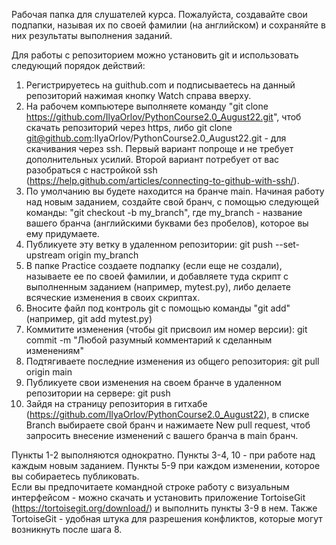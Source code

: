 Рабочая папка для слушателей курса. Пожалуйста, создавайте свои подпапки, называя их по своей фамилии (на английском) и сохраняйте в них результаты выполнения заданий.

Для работы с репозиторием можно установить git и использовать следующий порядок действий:
1. Регистрируетесь на guithub.com и подписываетесь на данный репозиторий нажимая кнопку Watch справа вверху.
2. На рабочем компьютере выполняете команду "git clone https://github.com/IlyaOrlov/PythonCourse2.0_August22.git", чтоб скачать репозиторий через https, либо git clone git@github.com:IlyaOrlov/PythonCourse2.0_August22.git - для скачивания через ssh. Первый вариант попроще и не требует дополнительных усилий. Второй вариант потребует от вас разобраться с настройкой ssh (https://help.github.com/articles/connecting-to-github-with-ssh/). 
3. По умолчанию вы будете находится на бранче main. Начиная работу над новым заданием, создайте свой бранч, с помощью следующей команды:
"git checkout -b my_branch", где my_branch - название вашего бранча (английскими буквами без пробелов), которое вы ему придумаете.
4. Публикуете эту ветку в удаленном репозитории: git push --set-upstream origin my_branch
5. В папке Practice создаете подпапку (если еще не создали), называете ее по своей фамилии, и добавляете туда скрипт с выполненным заданием (например, mytest.py), либо делаете всяческие изменения в своих скриптах.
6. Вносите файл под контроль git с помощью команды "git add" (например, git add mytest.py)
7. Коммитите изменения (чтобы git присвоил им номер версии): git commit -m "Любой разумный комментарий к сделанным изменениям"
8. Подтягиваете последние изменения из общего репозитория: git pull origin main
9. Публикуете свои изменения на своем бранче в удаленном репозитории на сервере: git push
10. Зайдя на страницу репозитория в гитхабе (https://github.com/IlyaOrlov/PythonCourse2.0_August22), в списке Branch выбираете свой бранч и нажимаете New pull request, чтоб запросить внесение изменений с вашего бранча в main бранч.
  
Пункты 1-2 выполняются однократно. Пункты 3-4, 10 - при работе над каждым новым заданием. Пункты 5-9 при каждом изменении, которое вы собираетесь публиковать.  
Если вы предпочитаете командной строке работу с визуальным интерфейсом - можно скачать и установить приложение TortoiseGit (https://tortoisegit.org/download/) и выполнить пункты 3-9 в нем. Также TortoiseGit - удобная штука для разрешения конфликтов, которые могут возникнуть после шага 8.  
